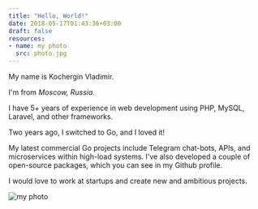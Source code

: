 ```yaml
---
title: "Hello, World!"
date: 2018-05-17T01:43:36+03:00
draft: false
resources:
- name: my photo
  src: photo.jpg
---
```


My name is Kochergin Vladimir.

I'm from *Moscow, Russia*.

I have 5+ years of experience in web development using PHP, MySQL, Laravel, and other frameworks.

Two years ago, I switched to Go, and I loved it!

My latest commercial Go projects include Telegram chat-bots, APIs, and microservices within high-load systems. I've also developed a couple of open-source packages, which you can see in my Github profile.

I would love to work at startups and create new and ambitious projects.

![my photo](/about/photo.jpg)
